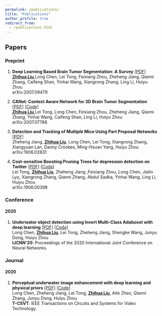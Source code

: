 ```yaml
---
permalink: /publications/
title: "Publications"
author_profile: true
redirect_from: 
  - /publications.html
---
```



<!-- You can also find my publications on <a href="https://scholar.google.co.uk/citations?user=je2KXVYAAAAJ&hl=en">my Google Scholar profile</a>. -->


## Papers

### Preprint

1. **Deep Learning Based Brain Tumor Segmentation: A Survey** [<a href='https://arxiv.org/pdf/2007.09479.pdf'>PDF</a>] <br>
<ins>**Zhihua Liu**</ins>,Long Chen, Lei Tong, Feixiang Zhou, Zheheng Jiang, Qianni Zhang, Caifeng Shan, Yinhai Wang, Xiangrong Zhang, Ling Li, Huiyu Zhou<br>
arXiv:2007.09479 <br>

1. **CANet: Context Aware Network for 3D Brain Tumor Segmentation** [<a href='https://arxiv.org/pdf/2007.07788.pdf'>PDF</a>] [<a href='https://github.com/ZhihuaLiuEd/canetbrats'>Code</a>]<br>
<ins>**Zhihua Liu**</ins>,Lei Tong, Long Chen, Feixiang Zhou, Zheheng Jiang, Qianni Zhang, Yinhai Wang, Caifeng Shan, Ling Li, Huiyu Zhou<br>
arXiv:2007.07788 <br>

1. **Detection and Tracking of Multiple Mice Using Part Proposal Networks** [<a href='https://arxiv.org/pdf/1906.02831.pdf'>PDF</a>] <br>
Zheheng Jiang, <ins>**Zhihua Liu**</ins>, Long Chen, Lei Tong, Xiangrong Zhang, Xiangyuan Lan, Danny Crookes, Ming-Hsuan Yang, Huiyu Zhou <br>
arXiv:1906.02831 <br>

1. **Cost-sensitive Boosting Pruning Trees for depression detection on Twitter** [<a href='https://arxiv.org/pdf/1906.00398.pdf'>PDF</a>] [<a href='https://github.com/BIPL-UoL/Cost-Boosting-Pruning-Trees-for-depression-detection-on-Twitter'>Code</a>]<br>
Lei Tong, <ins>**Zhihua Liu**</ins>, Zheheng Jiang ,Feixiang Zhou, Long Chen, Jialin Lyu, Xiangrong Zhang, Qianni Zhang, Abdul Sadka, Yinhai Wang, Ling Li, Huiyu Zhou<br>
arXiv:1906.00398 <br>

### Conference

#### 2020

1. **Underwater object detection using Invert Multi-Class Adaboost with deep learning** [<a href='https://arxiv.org/pdf/2005.11552.pdf'>PDF</a>] [<a href='https://github.com/LongChenCV/SWIPENet'>Code</a>]<br>
Long Chen, <ins>**Zhihua Liu**</ins>, Lei Tong, Zheheng Jiang, Shengke Wang, Junyu Dong, Huiyu Zhou<br>
**IJCNN'20**: Proceedings of the 2020 International Joint Conference on Neural Networks.<br>

### Journal

#### 2020

1. **Perceptual underwater image enhancement with deep learning and physical priors** [<a href='https://arxiv.org/pdf/2008.09697.pdf'>PDF</a>] [<a href='https://github.com/LongChenCV/HybridDetectionGAN'>Code</a>]<br>
Long Chen, Zheheng Jiang, Lei Tong, <ins>**Zhihua Liu**</ins>, Aite Zhao, Qianni Zhang, Junyu Dong, Huiyu Zhou<br>
**T-CSVT**: IEEE Transactions on Circuits and Systems for Video Technology.<br>
